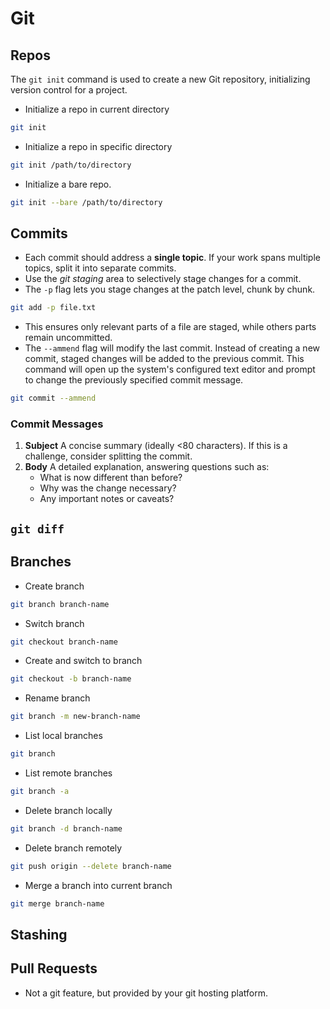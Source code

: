 # Git

## Repos

The `git init` command is used to create a new Git repository, initializing version control for a project.

* Initialize a repo in current directory
```bash
git init
```
* Initialize a repo in specific directory
```bash
git init /path/to/directory
```
* Initialize a bare repo.
```bash
git init --bare /path/to/directory
```


## Commits

* Each commit should address a **single topic**. If your work spans multiple topics, split it into separate commits. 
* Use the *git staging* area to selectively stage changes for a commit.
* The `-p` flag lets you stage changes at the patch level, chunk by chunk.
```bash
git add -p file.txt
```
* This ensures only relevant parts of a file are staged, while others parts remain uncommitted.
* The `--ammend` flag will modify the last commit. Instead of creating a new commit, staged changes will be added to the previous commit. This command will open up the system's configured text editor and prompt to change the previously specified commit message.
```bash
git commit --ammend
```

### Commit Messages

1. **Subject** A concise summary (ideally <80 characters). If this is a challenge, consider splitting the commit.
2. **Body** A detailed explanation, answering questions such as:
    - What is now different than before?
    - Why was the change necessary?
    - Any important notes or caveats?

## `git diff`

## Branches

* Create branch
```bash
git branch branch-name
```
* Switch branch
```bash
git checkout branch-name
```
* Create and switch to branch
```bash
git checkout -b branch-name
```
* Rename branch
```bash
git branch -m new-branch-name
```
* List local branches
```bash
git branch
```
* List remote branches
```bash
git branch -a
```
* Delete branch locally 
```bash
git branch -d branch-name
```
* Delete branch remotely 
```bash
git push origin --delete branch-name
```
* Merge a branch into current branch 
```bash
git merge branch-name
```

## Stashing

## Pull Requests

* Not a git feature, but provided by your git hosting platform.  
